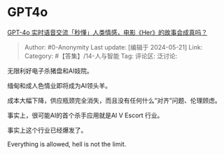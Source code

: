 # GPT4o
[GPT-4o 实时语音交流「秒懂」人类情感，电影《Her》的故事会成真吗？](https://www.zhihu.com/question/655917209/answer/3504803318)

> Author: #0-Anonymity
> Last update: [编辑于 2024-05-21]
> Link:
> Category: #【答集】/14-人与智能 
> Tag: 
> 评论区:
> 泛讨论:

无限利好电子杀猪盘和AI妓院。

缅甸和成人色情业即将成为AI领头羊。

成本大幅下降，供应瓶颈完全消失，而且没有任何什么“对齐”问题、伦理顾虑。

事实上，很可能AI的首个杀手应用就是AI V Escort 行业。

事实上这个行业已经爆发了。

Everything is allowed, hell is not the limit.